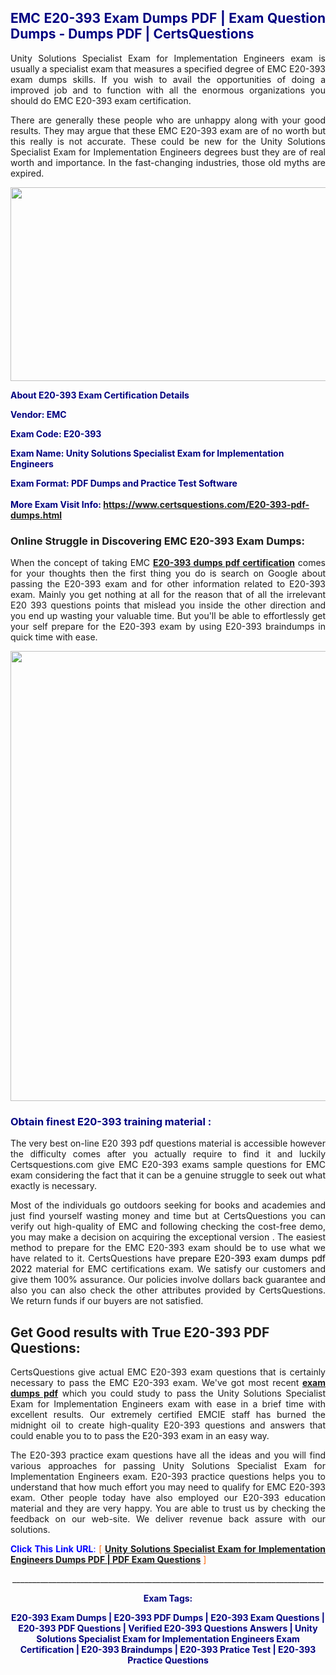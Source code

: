 <h2 style="text-align: justify;"><span style="color: #000080;">EMC E20-393 Exam Dumps PDF | Exam Question Dumps - Dumps PDF | CertsQuestions</span></h2>
<p style="text-align: justify;">Unity Solutions Specialist Exam for Implementation Engineers exam is usually a specialist exam that measures a specified degree of EMC  E20-393 exam dumps skills. If you wish to avail the opportunities of doing a improved job and to function with all the enormous organizations you should do EMC E20-393 exam certification.</p>
<p style="text-align: justify;">There are generally these people who are unhappy along with your good results. They may argue that these EMC  E20-393 exam are of no worth but this really is not accurate. These could be new for the Unity Solutions Specialist Exam for Implementation Engineers degrees bust they are of real worth and importance. In the fast-changing industries, those old myths are expired.</p>
<p><img style="display: block; margin-left: auto; margin-right: auto;" src="https://i.imgur.com/eaP4ae9.png" width="840" height="310" /></p>
<p><span style="color: #000080;"><strong>About E20-393 Exam Certification Details</strong></span></p>
<p><span style="color: #000080;"><strong>Vendor: EMC<br /></strong></span></p>
<p><span style="color: #000080;"><strong>Exam Code: E20-393</strong></span></p>
<p><span style="color: #000080;"><strong>Exam Name: Unity Solutions Specialist Exam for Implementation Engineers</strong></span></p>
<p><span style="color: #000080;"><strong>Exam Format: PDF Dumps and Practice Test Software<br /><br />More Exam Visit Info: <span style="color: #ff6600;"><a href="https://www.certsquestions.com/E20-393-pdf-dumps.html">https://www.certsquestions.com/E20-393-pdf-dumps.html</a></span></strong></span></p>
<h3>Online Struggle in Discovering EMC E20-393 Exam Dumps:</h3>
<p style="text-align: justify;">When the concept of taking EMC <a href="https://www.certsquestions.com/E20-393-pdf-dumps.html"><strong> E20-393 dumps pdf certification</strong></a> comes for your thoughts then the first thing you do is search on Google about passing the E20-393 exam and for other information related to E20-393 exam. Mainly you get nothing at all for the reason that of all the irrelevant E20 393 questions points that mislead you inside the other direction and you end up wasting your valuable time. But you'll be able to effortlessly get your self prepare for the E20-393 exam by using E20-393 braindumps in quick time with ease.</p>
<p><a href="https://www.certsquestions.com/E20-393-pdf-dumps.html"><img style="display: block; margin-left: auto; margin-right: auto;" src="https://i.imgur.com/pxhoKQ2.png" width="720" /></a></p>
<h3><span style="color: #000080;">Obtain finest  E20-393 training material :</span></h3>
<p style="text-align: justify;">The very best on-line E20 393 pdf questions material is accessible however the difficulty comes after you actually require to find it and luckily Certsquestions.com give EMC E20-393 exams sample questions for EMC  exam considering the fact that it can be a genuine struggle to seek out what exactly is necessary.</p>
<p style="text-align: justify;">Most of the individuals go outdoors seeking for books and academies and just find yourself wasting money and time but at CertsQuestions you can verify out high-quality of EMC  and following checking the cost-free demo, you may make a decision on acquiring the exceptional version . The easiest method to prepare for the EMC E20-393 exam should be to use what we have related to it. CertsQuestions have <span style="color: #000000;">prepare E20-393 exam dumps pdf 2022</span> material for EMC certifications exam. We satisfy our customers and give them 100% assurance. Our policies involve dollars back guarantee and also you can also check the other attributes provided by CertsQuestions. We return funds if our buyers are not satisfied.</p>
<h2>Get Good results with True E20-393 PDF Questions:</h2>
<p style="text-align: justify;">CertsQuestions give actual EMC E20-393 exam questions that is certainly necessary to pass the EMC  E20-393 exam. We've got most recent<strong>&nbsp;<a href="https://www.certsquestions.com/">exam dumps pdf</a></strong>&nbsp;which you could study to pass the Unity Solutions Specialist Exam for Implementation Engineers exam with ease in a brief time with excellent results. Our extremely certified EMCIE staff has burned the midnight oil to create high-quality E20-393 questions and answers that could enable you to to pass the E20-393 exam in an easy way.</p>
<p style="text-align: justify;">The E20-393 practice exam questions have all the ideas and you will find various approaches for passing Unity Solutions Specialist Exam for Implementation Engineers exam. E20-393 practice questions helps you to understand that how much effort you may need to qualify for EMC  E20-393 exam. Other people today have also employed our E20-393 education material and they are very happy. You are able to trust us by checking the feedback on our web-site. We deliver revenue back assure with our solutions.</p>
<p style="text-align: justify;"><span style="color: #0000ff;"><strong>Click This Link URL</strong>:</span> <span style="color: #ff6600;">[ <strong><a href="https://www.certsquestions.com/emcie-certification.html">Unity Solutions Specialist Exam for Implementation Engineers Dumps PDF | PDF Exam Questions</a></strong> ]</span></p>
<p style="text-align: center;">______________________________________________________________________________</p>
<p style="text-align: center;"><span style="color: #000080;"><strong>Exam Tags:</strong></span></p>
<p style="text-align: center;"><span style="color: #000080;"><strong>E20-393 Exam Dumps | E20-393 PDF Dumps | E20-393 Exam Questions | E20-393 PDF Questions | Verified E20-393 Questions Answers | Unity Solutions Specialist Exam for Implementation Engineers Exam Certification | E20-393 Braindumps | E20-393 Pratice Test | E20-393 Practice Questions</strong></span></p>

